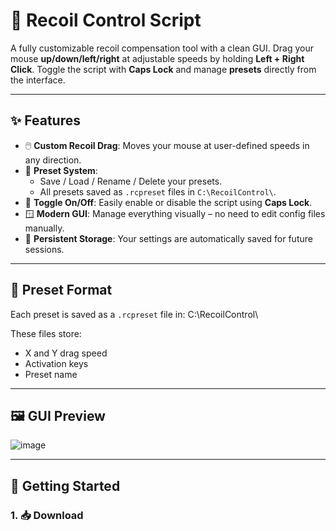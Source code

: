# 🎯 Recoil Control Script

A fully customizable recoil compensation tool with a clean GUI. Drag your mouse **up/down/left/right** at adjustable speeds by holding **Left + Right Click**. Toggle the script with **Caps Lock** and manage **presets** directly from the interface.

---

## ✨ Features

- 🖱️ **Custom Recoil Drag**: Moves your mouse at user-defined speeds in any direction.
- 🧠 **Preset System**:
  - Save / Load / Rename / Delete your presets.
  - All presets saved as `.rcpreset` files in `C:\RecoilControl\`.
- 🧩 **Toggle On/Off**: Easily enable or disable the script using **Caps Lock**.
- 🪟 **Modern GUI**: Manage everything visually – no need to edit config files manually.
- 💾 **Persistent Storage**: Your settings are automatically saved for future sessions.

---

## 📁 Preset Format

Each preset is saved as a `.rcpreset` file in: C:\RecoilControl\


These files store:
- X and Y drag speed
- Activation keys
- Preset name

---

## 🖼️ GUI Preview

![image](https://github.com/user-attachments/assets/ebced387-d1a7-442f-9ddc-2904004fb61b)

---

## 🚀 Getting Started

### 1. 📥 Download
